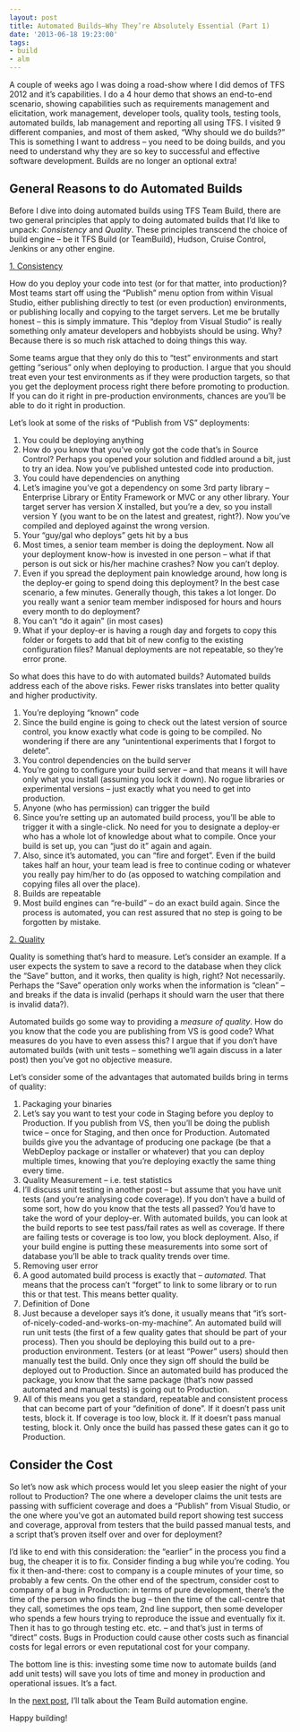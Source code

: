 ```yaml
---
layout: post
title: Automated Builds–Why They’re Absolutely Essential (Part 1)
date: '2013-06-18 19:23:00'
tags:
- build
- alm
---
```


A couple of weeks ago I was doing a road-show where I did demos of TFS 2012 and it’s capabilities. I do a 4 hour demo that shows an end-to-end scenario, showing capabilities such as requirements management and elicitation, work management, developer tools, quality tools, testing tools, automated builds, lab management and reporting all using TFS. I visited 9 different companies, and most of them asked, “Why should we do builds?” This is something I want to address – you need to be doing builds, and you need to understand why they are so key to successful and effective software development. Builds are no longer an optional extra!

## General Reasons to do Automated Builds

Before I dive into doing automated builds using TFS Team Build, there are two general principles that apply to doing automated builds that I’d like to unpack: _Consistency_ and _Quality_. These principles transcend the choice of build engine – be it TFS Build (or TeamBuild), Hudson, Cruise Control, Jenkins or any other engine.

<u>1. Consistency</u>

How do you deploy your code into test (or for that matter, into production)? Most teams start off using the “Publish” menu option from within Visual Studio, either publishing directly to test (or even production) environments, or publishing locally and copying to the target servers. Let me be brutally honest – this is simply immature. This “deploy from Visual Studio” is really something only amateur developers and hobbyists should be using. Why? Because there is so much risk attached to doing things this way.

Some teams argue that they only do this to “test” environments and start getting “serious” only when deploying to production. I argue that you should treat even your test environments as if they were production targets, so that you get the deployment process right there before promoting to production. If you can do it right in pre-production environments, chances are you’ll be able to do it right in production.

Let’s look at some of the risks of “Publish from VS” deployments:

1. You could be deploying anything
2. How do you know that you’ve only got the code that’s in Source Control? Perhaps you opened your solution and fiddled around a bit, just to try an idea. Now you’ve published untested code into production.
3. You could have dependencies on anything
4. Let’s imagine you’ve got a dependency on some 3rd party library – Enterprise Library or Entity Framework or MVC or any other library. Your target server has version X installed, but you’re a dev, so you install version Y (you want to be on the latest and greatest, right?). Now you’ve compiled and deployed against the wrong version.
5. Your “guy/gal who deploys” gets hit by a bus
6. Most times, a senior team member is doing the deployment. Now all your deployment know-how is invested in one person – what if that person is out sick or his/her machine crashes? Now you can’t deploy.
7. Even if you spread the deployment pain knowledge around, how long is the deploy-er going to spend doing this deployment? In the best case scenario, a few minutes. Generally though, this takes a lot longer. Do you really want a senior team member indisposed for hours and hours every month to do deployment?
8. You can’t “do it again” (in most cases)
9. What if your deploy-er is having a rough day and forgets to copy this folder or forgets to add that bit of new config to the existing configuration files? Manual deployments are not repeatable, so they’re error prone.

So what does this have to do with automated builds? Automated builds address each of the above risks. Fewer risks translates into better quality and higher productivity.

1. You’re deploying “known” code
2. Since the build engine is going to check out the latest version of source control, you know exactly what code is going to be compiled. No wondering if there are any “unintentional experiments that I forgot to delete”.
3. You control dependencies on the build server
4. You’re going to configure your build server – and that means it will have only what you install (assuming you lock it down). No rogue libraries or experimental versions – just exactly what you need to get into production.
5. Anyone (who has permission) can trigger the build
6. Since you’re setting up an automated build process, you’ll be able to trigger it with a single-click. No need for you to designate a deploy-er who has a whole lot of knowledge about what to compile. Once your build is set up, you can “just do it” again and again.
7. Also, since it’s automated, you can “fire and forget”. Even if the build takes half an hour, your team lead is free to continue coding or whatever you really pay him/her to do (as opposed to watching compilation and copying files all over the place).
8. Builds are repeatable
9. Most build engines can “re-build” – do an exact build again. Since the process is automated, you can rest assured that no step is going to be forgotten by mistake.

<u>2. Quality</u>

Quality is something that’s hard to measure. Let’s consider an example. If a user expects the system to save a record to the database when they click the “Save” button, and it works, then quality is high, right? Not necessarily. Perhaps the “Save” operation only works when the information is “clean” – and breaks if the data is invalid (perhaps it should warn the user that there is invalid data?).

Automated builds go some way to providing a _measure of quality_. How do you know that the code you are publishing from VS is good code? What measures do you have to even assess this? I argue that if you don’t have automated builds (with unit tests – something we’ll again discuss in a later post) then you’ve got no objective measure.

Let’s consider some of the advantages that automated builds bring in terms of quality:

1. Packaging your binaries
2. Let’s say you want to test your code in Staging before you deploy to Production. If you publish from VS, then you’ll be doing the publish twice – once for Staging, and then once for Production. Automated builds give you the advantage of producing one package (be that a WebDeploy package or installer or whatever) that you can deploy multiple times, knowing that you’re deploying exactly the same thing every time.
3. Quality Measurement – i.e. test statistics
4. I’ll discuss unit testing in another post – but assume that you have unit tests (and you’re analysing code coverage). If you don’t have a build of some sort, how do you know that the tests all passed? You’d have to take the word of your deploy-er. With automated builds, you can look at the build reports to see test pass/fail rates as well as coverage. If there are failing tests or coverage is too low, you block deployment. Also, if your build engine is putting these measurements into some sort of database you’ll be able to track quality trends over time.
5. Removing user error
6. A good automated build process is exactly that – _automated_. That means that the process can’t “forget” to link to some library or to run this or that test. This means better quality.
7. Definition of Done
8. Just because a developer says it’s done, it usually means that “it’s sort-of-nicely-coded-and-works-on-my-machine”. An automated build will run unit tests (the first of a few quality gates that should be part of your process). Then you should be deploying this build out to a pre-production environment. Testers (or at least “Power” users) should then manually test the build. Only once they sign off should the build be deployed out to Production. Since an automated build has produced the package, you know that the same package (that’s now passed automated and manual tests) is going out to Production.
9. All of this means you get a standard, repeatable and consistent process that can become part of your “definition of done”. If it doesn’t pass unit tests, block it. If coverage is too low, block it. If it doesn’t pass manual testing, block it. Only once the build has passed these gates can it go to Production.

## Consider the Cost

So let’s now ask which process would let you sleep easier the night of your rollout to Production? The one where a developer claims the unit tests are passing with sufficient coverage and does a “Publish” from Visual Studio, or the one where you’ve got an automated build report showing test success and coverage, approval from testers that the build passed manual tests, and a script that’s proven itself over and over for deployment?

I’d like to end with this consideration: the “earlier” in the process you find a bug, the cheaper it is to fix. Consider finding a bug while you’re coding. You fix it then-and-there: cost to company is a couple minutes of your time, so probably a few cents. On the other end of the spectrum, consider cost to company of a bug in Production: in terms of pure development, there’s the time of the person who finds the bug – then the time of the call-centre that they call, sometimes the ops team, 2nd line support, then some developer who spends a few hours trying to reproduce the issue and eventually fix it. Then it has to go through testing etc. etc. – and that’s just in terms of “direct” costs. Bugs in Production could cause other costs such as financial costs for legal errors or even reputational cost for your company.

The bottom line is this: investing some time now to automate builds (and add unit tests) will save you lots of time and money in production and operational issues. It’s a fact.

In the [next post](http://www.colinsalmcorner.com/2013/06/automated-buildswhy-theyre-absolutely_18.html), I’ll talk about the Team Build automation engine.

Happy building!


